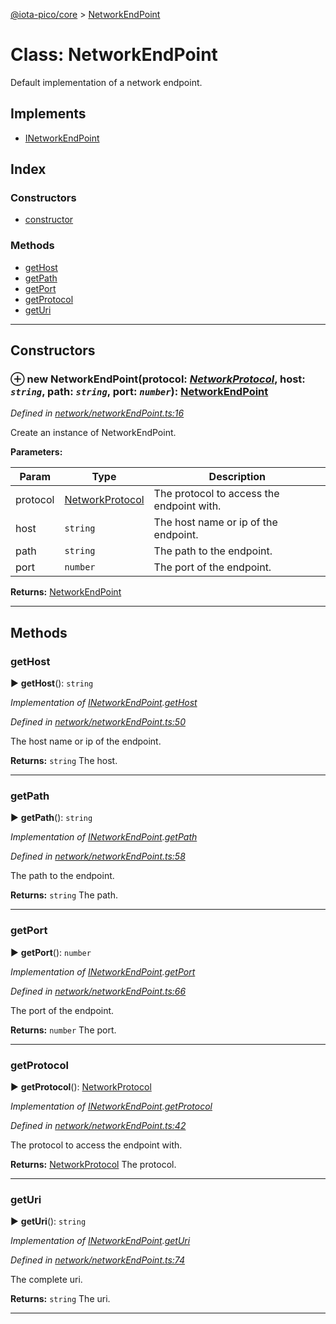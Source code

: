 [@iota-pico/core](../README.md) > [NetworkEndPoint](../classes/networkendpoint.md)



# Class: NetworkEndPoint


Default implementation of a network endpoint.

## Implements

* [INetworkEndPoint](../interfaces/inetworkendpoint.md)

## Index

### Constructors

* [constructor](networkendpoint.md#constructor)


### Methods

* [getHost](networkendpoint.md#gethost)
* [getPath](networkendpoint.md#getpath)
* [getPort](networkendpoint.md#getport)
* [getProtocol](networkendpoint.md#getprotocol)
* [getUri](networkendpoint.md#geturi)



---
## Constructors
<a id="constructor"></a>


### ⊕ **new NetworkEndPoint**(protocol: *[NetworkProtocol](../#networkprotocol)*, host: *`string`*, path: *`string`*, port: *`number`*): [NetworkEndPoint](networkendpoint.md)


*Defined in [network/networkEndPoint.ts:16](https://github.com/iotaeco/iota-pico-core/blob/ac93e17/src/network/networkEndPoint.ts#L16)*



Create an instance of NetworkEndPoint.


**Parameters:**

| Param | Type | Description |
| ------ | ------ | ------ |
| protocol | [NetworkProtocol](../#networkprotocol)   |  The protocol to access the endpoint with. |
| host | `string`   |  The host name or ip of the endpoint. |
| path | `string`   |  The path to the endpoint. |
| port | `number`   |  The port of the endpoint. |





**Returns:** [NetworkEndPoint](networkendpoint.md)

---


## Methods
<a id="gethost"></a>

###  getHost

► **getHost**(): `string`



*Implementation of [INetworkEndPoint](../interfaces/inetworkendpoint.md).[getHost](../interfaces/inetworkendpoint.md#gethost)*

*Defined in [network/networkEndPoint.ts:50](https://github.com/iotaeco/iota-pico-core/blob/ac93e17/src/network/networkEndPoint.ts#L50)*



The host name or ip of the endpoint.




**Returns:** `string`
The host.






___

<a id="getpath"></a>

###  getPath

► **getPath**(): `string`



*Implementation of [INetworkEndPoint](../interfaces/inetworkendpoint.md).[getPath](../interfaces/inetworkendpoint.md#getpath)*

*Defined in [network/networkEndPoint.ts:58](https://github.com/iotaeco/iota-pico-core/blob/ac93e17/src/network/networkEndPoint.ts#L58)*



The path to the endpoint.




**Returns:** `string`
The path.






___

<a id="getport"></a>

###  getPort

► **getPort**(): `number`



*Implementation of [INetworkEndPoint](../interfaces/inetworkendpoint.md).[getPort](../interfaces/inetworkendpoint.md#getport)*

*Defined in [network/networkEndPoint.ts:66](https://github.com/iotaeco/iota-pico-core/blob/ac93e17/src/network/networkEndPoint.ts#L66)*



The port of the endpoint.




**Returns:** `number`
The port.






___

<a id="getprotocol"></a>

###  getProtocol

► **getProtocol**(): [NetworkProtocol](../#networkprotocol)



*Implementation of [INetworkEndPoint](../interfaces/inetworkendpoint.md).[getProtocol](../interfaces/inetworkendpoint.md#getprotocol)*

*Defined in [network/networkEndPoint.ts:42](https://github.com/iotaeco/iota-pico-core/blob/ac93e17/src/network/networkEndPoint.ts#L42)*



The protocol to access the endpoint with.




**Returns:** [NetworkProtocol](../#networkprotocol)
The protocol.






___

<a id="geturi"></a>

###  getUri

► **getUri**(): `string`



*Implementation of [INetworkEndPoint](../interfaces/inetworkendpoint.md).[getUri](../interfaces/inetworkendpoint.md#geturi)*

*Defined in [network/networkEndPoint.ts:74](https://github.com/iotaeco/iota-pico-core/blob/ac93e17/src/network/networkEndPoint.ts#L74)*



The complete uri.




**Returns:** `string`
The uri.






___


